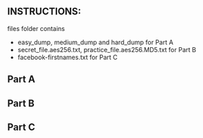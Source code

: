 
## INSTRUCTIONS: 
files folder contains 
- easy_dump, medium_dump and hard_dump for Part A
- secret_file.aes256.txt, practice_file.aes256.MD5.txt for Part B
- facebook-firstnames.txt for Part C


## Part A

## Part B 

## Part C
